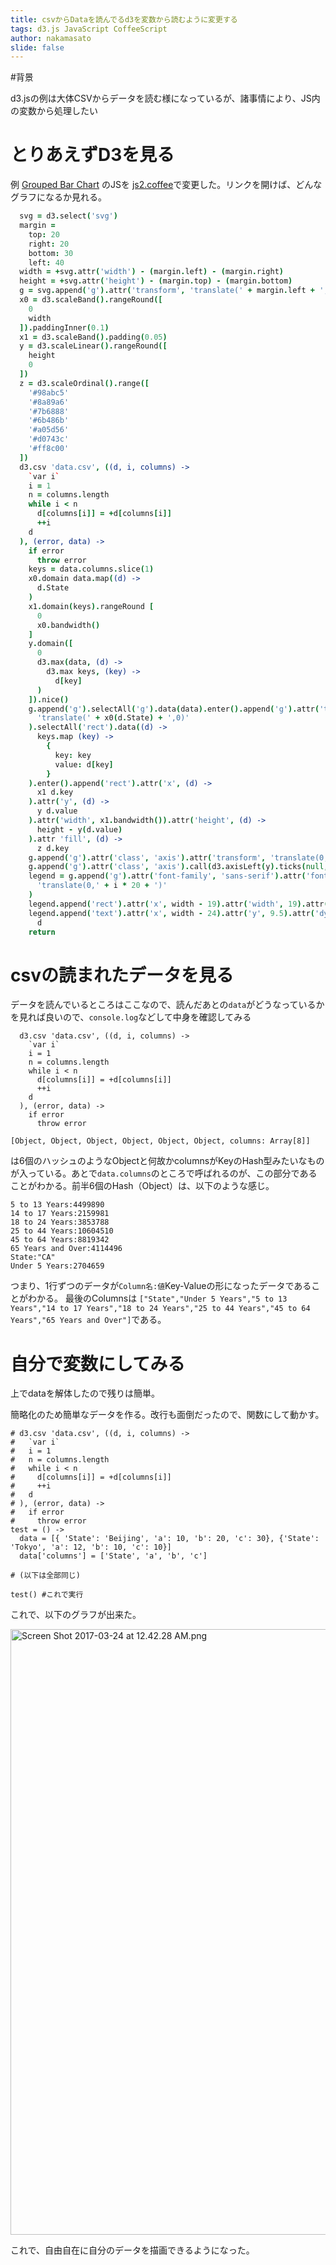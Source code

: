 ```yaml
---
title: csvからDataを読んでるd3を変数から読むように変更する
tags: d3.js JavaScript CoffeeScript
author: nakamasato
slide: false
---
```

#背景

d3.jsの例は大体CSVからデータを読む様になっているが、諸事情により、JS内の変数から処理したい


# とりあえずD3を見る

例 [Grouped Bar Chart](https://bl.ocks.org/mbostock/3887051) のJSを [js2.coffee](js2.coffee)で変更した。リンクを開けば、どんなグラフになるか見れる。



```coffeescript
  svg = d3.select('svg')
  margin = 
    top: 20
    right: 20
    bottom: 30
    left: 40
  width = +svg.attr('width') - (margin.left) - (margin.right)
  height = +svg.attr('height') - (margin.top) - (margin.bottom)
  g = svg.append('g').attr('transform', 'translate(' + margin.left + ',' + margin.top + ')')
  x0 = d3.scaleBand().rangeRound([
    0
    width
  ]).paddingInner(0.1)
  x1 = d3.scaleBand().padding(0.05)
  y = d3.scaleLinear().rangeRound([
    height
    0
  ])
  z = d3.scaleOrdinal().range([
    '#98abc5'
    '#8a89a6'
    '#7b6888'
    '#6b486b'
    '#a05d56'
    '#d0743c'
    '#ff8c00'
  ])
  d3.csv 'data.csv', ((d, i, columns) ->
    `var i`
    i = 1
    n = columns.length
    while i < n
      d[columns[i]] = +d[columns[i]]
      ++i
    d
  ), (error, data) ->
    if error
      throw error
    keys = data.columns.slice(1)
    x0.domain data.map((d) ->
      d.State
    )
    x1.domain(keys).rangeRound [
      0
      x0.bandwidth()
    ]
    y.domain([
      0
      d3.max(data, (d) ->
        d3.max keys, (key) ->
          d[key]
      )
    ]).nice()
    g.append('g').selectAll('g').data(data).enter().append('g').attr('transform', (d) ->
      'translate(' + x0(d.State) + ',0)'
    ).selectAll('rect').data((d) ->
      keys.map (key) ->
        {
          key: key
          value: d[key]
        }
    ).enter().append('rect').attr('x', (d) ->
      x1 d.key
    ).attr('y', (d) ->
      y d.value
    ).attr('width', x1.bandwidth()).attr('height', (d) ->
      height - y(d.value)
    ).attr 'fill', (d) ->
      z d.key
    g.append('g').attr('class', 'axis').attr('transform', 'translate(0,' + height + ')').call d3.axisBottom(x0)
    g.append('g').attr('class', 'axis').call(d3.axisLeft(y).ticks(null, 's')).append('text').attr('x', 2).attr('y', y(y.ticks().pop()) + 0.5).attr('dy', '0.32em').attr('fill', '#000').attr('font-weight', 'bold').attr('text-anchor', 'start').text 'Population'
    legend = g.append('g').attr('font-family', 'sans-serif').attr('font-size', 10).attr('text-anchor', 'end').selectAll('g').data(keys.slice().reverse()).enter().append('g').attr('transform', (d, i) ->
      'translate(0,' + i * 20 + ')'
    )
    legend.append('rect').attr('x', width - 19).attr('width', 19).attr('height', 19).attr 'fill', z
    legend.append('text').attr('x', width - 24).attr('y', 9.5).attr('dy', '0.32em').text (d) ->
      d
    return
```

# csvの読まれたデータを見る

データを読んでいるところはここなので、読んだあとの`data`がどうなっているかを見れば良いので、`console.log`などして中身を確認してみる

```
  d3.csv 'data.csv', ((d, i, columns) ->
    `var i`
    i = 1
    n = columns.length
    while i < n
      d[columns[i]] = +d[columns[i]]
      ++i
    d
  ), (error, data) ->
    if error
      throw error
```

```:dataの中身
[Object, Object, Object, Object, Object, Object, columns: Array[8]]
```
は6個のハッシュのようなObjectと何故かcolumnsがKeyのHash型みたいなものが入っている。あとで`data.columns`のところで呼ばれるのが、この部分であることがわかる。前半6個のHash（Object）は、以下のような感じ。

```
5 to 13 Years:4499890
14 to 17 Years:2159981
18 to 24 Years:3853788
25 to 44 Years:10604510
45 to 64 Years:8819342
65 Years and Over:4114496
State:"CA"
Under 5 Years:2704659
```
つまり、1行ずつのデータが`Column名:値`Key-Valueの形になったデータであることがわかる。
最後のColumnsは `["State","Under 5 Years","5 to 13 Years","14 to 17 Years","18 to 24 Years","25 to 44 Years","45 to 64 Years","65 Years and Over"]`である。

# 自分で変数にしてみる

上でdataを解体したので残りは簡単。

簡略化のため簡単なデータを作る。改行も面倒だったので、関数にして動かす。

```coffeescript:変更
# d3.csv 'data.csv', ((d, i, columns) ->
#   `var i`
#   i = 1
#   n = columns.length
#   while i < n
#     d[columns[i]] = +d[columns[i]]
#     ++i
#   d
# ), (error, data) ->
#   if error
#     throw error
test = () ->
  data = [{ 'State': 'Beijing', 'a': 10, 'b': 20, 'c': 30}, {'State': 'Tokyo', 'a': 12, 'b': 10, 'c': 10}]
  data['columns'] = ['State', 'a', 'b', 'c']

# (以下は全部同じ)

test() #これで実行
```

これで、以下のグラフが出来た。

<img width="969" alt="Screen Shot 2017-03-24 at 12.42.28 AM.png" src="https://qiita-image-store.s3.amazonaws.com/0/7059/5545ae98-754c-6f6a-274b-1dc3813d5ea1.png">

これで、自由自在に自分のデータを描画できるようになった。



